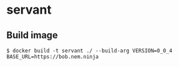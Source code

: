 # servant

## Build image

```shell
$ docker build -t servant ./ --build-arg VERSION=0_0_4 BASE_URL=https://bob.nem.ninja
```
